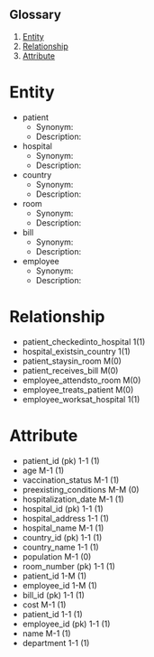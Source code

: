 ## Glossary
1. [Entity](#Entity)
1. [Relationship](#Relationship)
1. [Attribute](#Attribute)
# Entity
- patient
  - Synonym:
  - Description: 
- hospital
  - Synonym:
  - Description: 
- country
  - Synonym:
  - Description: 
- room
  - Synonym:
  - Description: 
- bill
  - Synonym:
  - Description: 
- employee
  - Synonym:
  - Description: 
# Relationship
- patient_checkedinto_hospital 1(1)
- hospital_existsin_country 1(1)
- patient_staysin_room M(0)
- patient_receives_bill M(0)
- employee_attendsto_room M(0) 
- employee_treats_patient M(0)
- employee_worksat_hospital 1(1)
# Attribute
- patient_id (pk) 1-1 (1)
- age M-1 (1)
- vaccination_status M-1 (1)
- preexisting_conditions M-M (0)
- hospitalization_date M-1 (1)
- hospital_id (pk) 1-1 (1)
- hospital_address 1-1 (1)
- hospital_name M-1 (1)
- country_id (pk) 1-1 (1)
- country_name 1-1 (1)
- population M-1 (0)
- room_number (pk) 1-1 (1)
- patient_id 1-M (1)
- employee_id 1-M (1)
- bill_id (pk) 1-1 (1)
- cost M-1 (1)
- patient_id 1-1 (1)
- employee_id (pk) 1-1 (1)
- name M-1 (1)
- department 1-1 (1)
